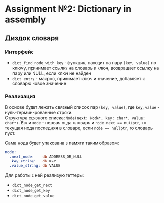 # Assignment №2:  Dictionary in assembly

## Диздок словаря

### Интерфейс
- `dict_find_node_with_key` - функция, находит на пару `(key, value)` по ключу,
                         принимает ссылку на словарь и ключ,
                         возвращает ссылку на пару или NULL, если ключ не найден
- `dict_entry`         - макрос, принимает ключ и значение, добавляет к словарю новое 
                         значение

### Реализация 

В основе будет лежать связный список пар `(key, value)`, где `key`, `value` - нуль-терминированные строки.  
Структура связного списка: `Node(next: Node*, key: char*, value: char*)`.
Если `node` - первая нода словаря и `node.next == nullptr`, то текущая нода последняя в словаре, 
если `node == nullptr`, то словарь пуст. 

Сама нода будет упакована в памяти таким образом:
```asm
node:
  .next_node:    db ADDRESS_OR_NULL
  .key_string:   db KEY
  .value_string: db VALUE
```
Для работы с ней реализую геттеры:
- `dict_node_get_next`
- `dict_node_get_key`
- `dict_node_get_value`

